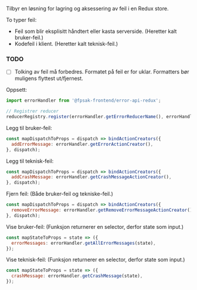 Tilbyr en løsning for lagring og aksessering av feil i en Redux store.

To typer feil:
* Feil som blir eksplisitt håndtert eller kasta serverside. (Heretter kalt bruker-feil.)
* Kodefeil i klient. (Heretter kalt teknisk-feil.)

### TODO

- [ ] Tolking av feil må forbedres. Formatet på feil er for uklar. Formatters bør muligens flyttest ut/fjernest.


Oppsett:
```javascript
import errorHandler from '@fpsak-frontend/error-api-redux';

// Registrer reducer
reducerRegistry.register(errorHandler.getErrorReducerName(), errorHandler.getErrorReducer());
```

Legg til bruker-feil:
```javascript
const mapDispatchToProps = dispatch => bindActionCreators({
  addErrorMessage: errorHandler.getErrorActionCreator(),
}, dispatch);
```

Legg til teknisk-feil: 
```javascript
const mapDispatchToProps = dispatch => bindActionCreators({
  addCrashMessage: errorHandler.getCrashMessageActionCreator(),
}, dispatch);
```

Fjern feil: (Både bruker-feil og tekniske-feil.)
```javascript
const mapDispatchToProps = dispatch => bindActionCreators({
  removeErrorMessage: errorHandler.getRemoveErrorMessageActionCreator(),
}, dispatch);
```

Vise bruker-feil: (Funksjon returnerer en selector, derfor state som input.)
```javascript
const mapStateToProps = state => ({
  errorMessages: errorHandler.getAllErrorMessages(state),
});
```

Vise teknisk-feil: (Funksjon returnerer en selector, derfor state som input.)
```javascript
const mapStateToProps = state => ({
  crashMessage: errorHandler.getCrashMessage(state),
});
```